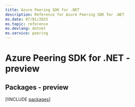```yaml
---
title: Azure Peering SDK for .NET
description: Reference for Azure Peering SDK for .NET
ms.date: 07/01/2025
ms.topic: reference
ms.devlang: dotnet
ms.service: peering
---
```

# Azure Peering SDK for .NET - preview
## Packages - preview
[!INCLUDE [packages](peering-index.md)]